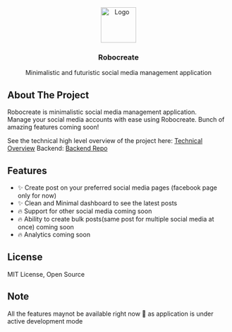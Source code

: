 <div align="center">
  <a href="https://robocreate.vercel.app" target="_blank">
    <img src="https://cdn-icons-png.flaticon.com/128/12435/12435234.png" alt="Logo" width="80" height="80">
  </a>

  <h3 align="center">Robocreate</h3>

  <p align="center">
    Minimalistic and futuristic social media management application
    <br />
  </p>
</div>

## About The Project

Robocreate is minimalistic social media management application. <br/>
Manage your social media accounts with ease using Robocreate. Bunch of amazing features coming soon!

See the technical high level overview of the project here:  <a href="https://github.com/therealrinku/robocreate/blob/main/ARCH.md" target="_blank">Technical Overview</a>
Backend:  <a href="https://github.com/therealrinku/robocreate-backend" target="_blank">Backend Repo</a>


## Features

- ✨ Create post on your preferred social media pages (facebook page only for now)
- ✨ Clean and Minimal dashboard to see the latest posts 
- 🔥 Support for other social media coming soon 
- 🔥 Ability to create bulk posts(same post for multiple social media at once) coming soon
- 🔥 Analytics coming soon

## License

MIT License, Open Source


## Note

All the features maynot be available right now 🥲 as application is under active development mode
